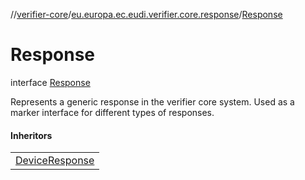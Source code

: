 //[verifier-core](../../../index.md)/[eu.europa.ec.eudi.verifier.core.response](../index.md)/[Response](index.md)

# Response

interface [Response](index.md)

Represents a generic response in the verifier core system. Used as a marker interface for different types of responses.

#### Inheritors

| |
|---|
| [DeviceResponse](../-device-response/index.md) |
